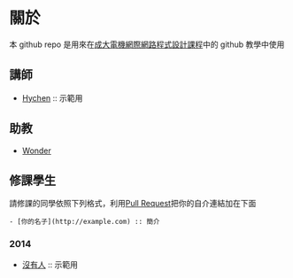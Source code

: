 關於
=====

本 github repo 是用來在[成大電機網際網路程式設計課程][1]中的 github 教學中使用

## 講師
- [Hychen](http://hychen.wuweig.org/about-me/) :: 示範用

## 助教
- [Wonder](http://merry.ee.ncku.edu.tw/~wonder/about-me/)

## 修課學生

請修課的同學依照下列格式，利用[Pull Request][1]把你的自介連結加在下面

```
- [你的名子](http://example.com) :: 簡介
```

### 2014

- [沒有人](http://nodebody.com) :: 示範用

[1]: http://zoro.ee.ncku.edu.tw/wp2014/
[2]: https://help.github.com/articles/using-pull-requests
